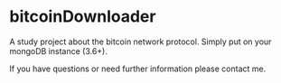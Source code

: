 # bitcoinDownloader
A study project about the bitcoin network protocol.
Simply put on your mongoDB instance (3.6+).

If you have questions or need further information please contact me.
